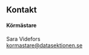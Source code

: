 ## Kontakt

#### Körmästare

Sara Videfors</br>
[kormastare@datasektionen.se](mailto:kormastare@datasektionen.se)